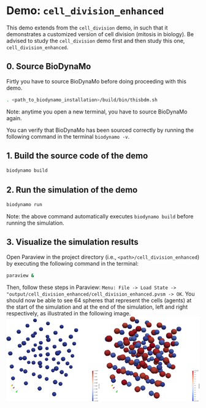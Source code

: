 # Demo: `cell_division_enhanced`

This demo extends from the `cell_division` demo, in such that it demonstrates a customized version of cell division (mitosis in biology).
Be advised to study the `cell_division` demo first and then study this one, `cell_division_enhanced`.

## 0. Source BioDynaMo

Firtly you have to source BioDynaMo before doing proceeding with this demo.
```bash
. <path_to_biodynamo_installation>/build/bin/thisbdm.sh
```
Note: anytime you open a new terminal, you have to source BioDynaMo again.

You can verify that BioDynaMo has been sourced correctly by running the following command in the terminal
`biodynamo -v`. 

## 1. Build the source code of the demo

```bash
biodynamo build
```

## 2. Run the simulation of the demo

```bash
biodynamo run
```
Note: the above command automatically executes `biodynamo build` before running the simulation.

## 3. Visualize the simulation results

Open Paraview in the project directory (i.e., `<path>/cell_division_enhanced`) by executing the following command in the terminal:
```bash
paraview &
```
Then, follow these steps in Paraview: `Menu: File -> Load State -> "output/cell_division_enhanced/cell_division_enhanced.pvsm -> OK`.
You should now be able to see 64 spheres that represent the cells (agents) at the start of the simulation and at the end of the simulation, left and right respectively, as illustrated in the following image.
![](thumbnail.png "View from Paraview")
